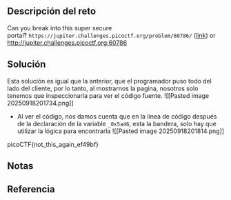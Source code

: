 ## Descripción del reto
Can you break into this super secure portal? `https://jupiter.challenges.picoctf.org/problem/60786/` ([link](https://jupiter.challenges.picoctf.org/problem/60786/)) or http://jupiter.challenges.picoctf.org:60786

## Solución
Esta solución es igual que la anterior, que el programador puso todo del lado del cliente, por lo tanto, al mostrarnos la pagina, nosotros solo tenemos que inspeccionarla para ver el código fuente.
![[Pasted image 20250918201734.png]]

- Al ver el código, nos damos cuenta que en la linea de código después de la declaración de la variable `_0x5a46`, esta la bandera, solo hay que utilizar la lógica para encontrarla
![[Pasted image 20250918201814.png]]


picoCTF{not_this_again_ef49bf}
## Notas


## Referencia
